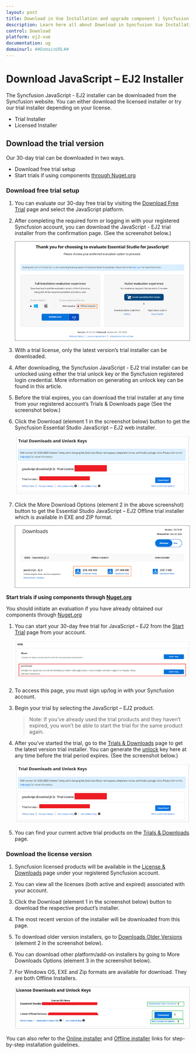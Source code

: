```yaml
---
layout: post
title: Download in Vue Installation and upgrade component | Syncfusion
description: Learn here all about Download in Syncfusion Vue Installation and upgrade component of Syncfusion Essential JS 2 and more.
control: Download 
platform: ej2-vue
documentation: ug
domainurl: ##DomainURL##
---
```


# Download JavaScript – EJ2 Installer

The Syncfusion JavaScript - EJ2 installer can be downloaded from the Syncfusion website. You can either download the licensed installer or try our trial installer depending on your license.

* Trial Installer
* Licensed Installer

## Download the trial version

Our 30-day trial can be downloaded in two ways.

* Download free trial setup
* Start trials if using components [through Nuget.org](https://www.nuget.org/packages?q=syncfusion)

### Download free trial setup

1. You can evaluate our 30-day free trial by visiting the [Download Free Trial](https://www.syncfusion.com/downloads) page and select the JavaScript platform.

2. After completing the required form or logging in with your registered Syncfusion account, you can download the JavaScript - EJ2 trial installer from the confirmation page. (See the screenshot below.)

    ![ej2 trial confirmation](images/trial-confirmation.png)

3. With a trial license, only the latest version’s trial installer can be downloaded.

4. After downloading, the Syncfusion JavaScript - EJ2 trial installer can be unlocked using either the trial unlock key or the Syncfusion registered login credential. More information on generating an unlock key can be found in this article.

5. Before the trial expires, you can download the trial installer at any time from your registered account’s Trials & Downloads page (See the screenshot below.)

6. Click the Download (element 1 in the screenshot below) button to get the Syncfusion Essential Studio JavaScript – EJ2 web installer.

    ![start trial download installer](images/start-trial-download-installer.png)

7. Click the More Download Options (element 2 in the above screenshot) button to get the Essential Studio JavaScript – EJ2 Offline trial installer which is available in EXE and ZIP format.

    ![start trial download offline installer](images/start-trial-download-offline-installer.png)

**Start trials if using components through [Nuget.org](https://www.nuget.org/packages?q=syncfusion)**

You should initiate an evaluation if you have already obtained our components through [Nuget.org](https://www.nuget.org/packages?q=syncfusion)

1. You can start your 30-day free trial for JavaScript – EJ2 from the [Start Trial](https://www.syncfusion.com/account/manage-trials/start-trials) page from your account.

    ![start trial download](images/start-trial-download.png)

2. To access this page, you must sign up/log in with your Syncfusion account.

3. Begin your trial by selecting the JavaScript – EJ2 product.

    >Note: If you’ve already used the trial products and they haven’t expired, you won’t be able to start the trial for the same product again.

4. After you’ve started the trial, go to the [Trials & Downloads](https://www.syncfusion.com/account/manage-trials/start-trials) page to get the latest version trial installer. You can generate the [unlock](https://www.syncfusion.com/kb/8069/how-to-generate-unlock-key-for-essentials-studio-products) key here at any time before the trial period expires. (See the screenshot below.)

    ![start trial download installer](images/start-trial-download-installer.png)

5. You can find your current active trial products on the [Trials & Downloads](https://www.syncfusion.com/account/manage-trials/start-trials) page.

### Download the license version

1. Syncfusion licensed products will be available in the [License & Downloads](https://www.syncfusion.com/account/downloads) page under your registered Syncfusion account.

2. You can view all the licenses (both active and expired) associated with your account.

3. Click the Download (element 1 in the screenshot below) button to download the respective product’s installer.

4. The most recent version of the installer will be downloaded from this page.

5. To download older version installers, go to [Downloads Older Versions](https://www.syncfusion.com/account/downloads/studio) (element 2 in the screenshot below).

6. You can download other platform/add-on installers by going to More Downloads Options (element 3 in the screenshot below).

7. For Windows OS, EXE and Zip formats are available for download. They are both Offline Installers.

    ![license download](images/license-download.png)

You can also refer to the [Online installer](https://ej2.syncfusion.com/vue/documentation/installation-and-upgrade/installation-using-web-installer/) and [Offline installer](https://ej2.syncfusion.com/vue/documentation/installation-and-upgrade/installation-using-offline-installer/) links for step-by-step installation guidelines.